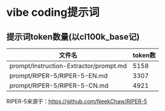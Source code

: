 # vibe coding提示词

## 提示词token数量(以cl100k_base记)

| 文件名 | token数 |
| --- | --- |
| prompt/Instruction-Extractor/prompt.md | 5158 |
| prompt/RIPER-5/RIPER-5-EN.md | 3307 |
| prompt/RIPER-5/RIPER-5-CN.md | 4921 |

RIPER-5来源于：https://github.com/NeekChaw/RIPER-5

